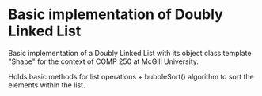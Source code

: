 # Basic implementation of Doubly Linked List

Basic implementation of a Doubly Linked List with its object class template "Shape" for the context of COMP 250 at McGill University.

Holds basic methods for list operations + bubbleSort() algorithm to sort the elements within the list.
